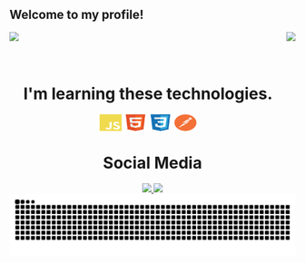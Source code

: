 ## Welcome to my profile!

<div>
  
  <img  height="160em" src="https://github-readme-stats.vercel.app/api?username=IgorHVeloso&show_icons=true&theme=vue-dark&include_all_commits=true&count_private=true&token=PAT_1"/>
  <img align="right" height="160em" src="https://github-readme-stats.vercel.app/api/top-langs/?username=IgorHVeloso&layout=compact&langs_count=16&theme=vue-dark&token=PAT_1"/>
</div>
<br>

<div  align="center"> 
  <div style="display: inline_block"><br>
    <h1 align="center">I'm learning these technologies.</h1>
    <img align="center" height="30" width="40" alt="js-icon"  src="https://raw.githubusercontent.com/devicons/devicon/master/icons/javascript/javascript-plain.svg">
    <img align="center" height="30" width="40" alt="html-icon" src="https://raw.githubusercontent.com/devicons/devicon/master/icons/html5/html5-original.svg">
    <img align="center" height="30" width="40" alt="css-icon" src="https://raw.githubusercontent.com/devicons/devicon/master/icons/css3/css3-original.svg">
    <img align="center" height="30" width="40" alt="css-icon" src="https://raw.githubusercontent.com/devicons/devicon/master/icons/postman/postman-original.svg">
   </div>
    
  
  <h1 align="center">Social Media</h1>
    <a href = "mailto: igor.veloso@outlook.com.br">
      <img width="30" src="https://github.com/sempostma/office365-icons/blob/master/svg/outlook.svg">
    </a>
    <a href = "https://www.linkedin.com/in/igor-henrique-veloso-5ba8011a9/">
      <img width="25" src="https://upload.wikimedia.org/wikipedia/commons/8/81/LinkedIn_icon.svg">
    </a>
</div>
  
<picture align="center">
  <source media="(prefers-color-scheme: dark)" srcset="https://raw.githubusercontent.com/IgorHVeloso/IgorHVeloso/output/github-contribution-grid-snake-dark.svg">
  <source media="(prefers-color-scheme: light)" srcset="https://raw.githubusercontent.com/IgorHVeloso/IgorHVeloso/output/github-contribution-grid-snake-dark.svg">
  <img align="center" alt="github contribution grid snake animation" src="https://raw.githubusercontent.com/IgorHVeloso/IgorHVeloso/output/github-contribution-grid-snake.svg">
</picture>

